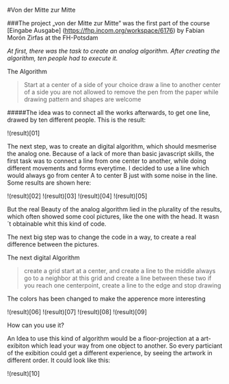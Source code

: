#Von der Mitte zur Mitte

###The project „von der Mitte zur Mitte“ was the first part of the course [Eingabe Ausgabe] (https://fhp.incom.org/workspace/6176) by Fabian Morón Zirfas at the FH-Potsdam

_At first, there was the task to create an analog algorithm. After creating the algorithm, ten people had to execute it._

The Algorithm

>Start at a center of a side of your choice
draw a line to another center of a side
you are not allowed to remove the pen from the paper while drawing
pattern and shapes are welcome

#####The idea was to connect all the works afterwards, to get one line, drawed by ten different people. This is the result:

!(result)[01]

The next step, was to create an digital algorithm, which should mesmerise the analog one. Because of a lack of more than basic javascript skills, the first task was to connect a line from one center to another, while doing different movements and forms everytime.
I decided to use a line which would always go from center A to center B just with some noise in the line. Some results are shown here:

!(result)[02] !(result)[03] !(result)[04] !(result)[05]

But the real Beauty of the analog algorithm lied in the plurality of the results, which often showed some cool pictures, like the one with the head. It wasn´t obtainable whit this kind of code.

The next big step was to change the code in a way, to create a real difference between the pictures.

The next digital Algorithm

>create a grid
start at a center, and create a line to the middle
always go to a neighbor at this grid and create a line between these two
if you reach one centerpoint, create a line to the edge and stop drawing

The colors has been changed to make the apperence more interesting

!(result)[06] !(result)[07] !(result)[08] !(result)[09]

How can you use it?

An Idea to use this kind of algorithm would be a floor-projection at a art-exibiton which lead your way from one object to another. So every particiant of the exibition could get a different experience, by seeing the artwork in different order.
It could look like this:

!(result)[10]
